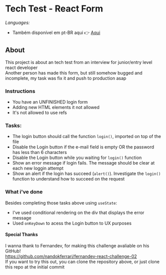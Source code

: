 # Tech Test - React Form

_Languages:_ 
<br>
- Também disponível em pt-BR aqui 👉 [Aqui](https://github.com/paulomonezi/react-tech-test/blob/main/README.ptBR.md)

## About
This project is about an tech test from an interview for junior/entry level react developer<br>
Another person has made this form, but still somehow bugged and incomplete, my task was fix it and push to production asap<br>

### Instructions

* You have an UNFINISHED login form
* Adding new HTML elements it not allowed
* It's not allowed to use refs<br>

### Tasks:

* The login button should call the function `login()`, imported on top of the file
* Disable the Login button if the e-mail field is empty OR the password has less than 6 characters
* Disable the Login button while you waiting for `login()` function
* Show an error message if login fails. The message should be clear at each new loggin attempt 
* Show an alert if the login has succeed (`alert()`). Investigate the `login()` function to understand how to succeed on the request<br>

### What i've done
Besides completing those tasks above using `useState`:
* I've used conditional rendering on the div that displays the error message
* Used `onKeyDown` to acess the Login button to UX purposes<br>

#### Special Thanks
I wanna thank to Fernandev, for making this challenge avaliable on his GitHub!<br>
https://github.com/nandokferrari/fernandev-react-challenge-02<br>
If you want to try this out, you can clone the repository above, or just clone this repo at the initial commit